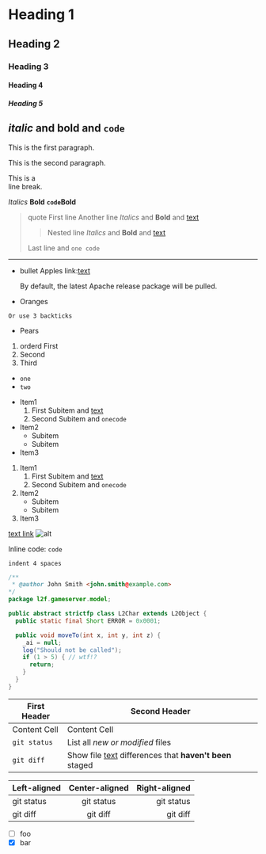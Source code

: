 # Heading 1
## Heading 2
### Heading 3
#### Heading 4
##### Heading 5

## *italic* and **bold** and `code`

This is the first paragraph.

This is the second paragraph. 

This is a\
line break.

*Italics*
**Bold**
**`code`Bold**

> quote First line
> Another line *Italics* and **Bold** and [text](http://a.com)
>
> > Nested line *Italics* and **Bold** and [text](http://a.com)
>
> Last line and `one code`

---

* bullet Apples link:[text](http://a.com)

  By default, the latest Apache release package will be pulled.
* Oranges

```
Or use 3 backticks
```
* Pears

1. orderd First
2. Second
3. Third

- `one`
- `two`

* Item1
    1. First Subitem and [text](http://a.com)
    2. Second Subitem and `onecode`
* Item2
    - Subitem
    - Subitem
* Item3

1. Item1
    1. First Subitem and [text](http://a.com)
    2. Second Subitem and `onecode`
2. Item2
    - Subitem
    - Subitem
3. Item3


[text link](http://a.com)
![alt](/Users/sai/Sayi/GitHub/poi-tl/src/test/resources/logo.png)

Inline code: `code`

    indent 4 spaces

```java
/**
 * @author John Smith <john.smith@example.com>
*/
package l2f.gameserver.model;

public abstract strictfp class L2Char extends L2Object {
  public static final Short ERROR = 0x0001;

  public void moveTo(int x, int y, int z) {
    _ai = null;
    log("Should not be called");
    if (1 > 5) { // wtf!?
      return;
    }
  }
}
```

| First Header  | Second Header |
| ------------- | ------------- |
| Content Cell  | Content Cell  |
| `git status` | List all *new or modified* files |
| `git diff` | Show file [text](http://a.com) differences that **haven't been** staged |

| Left-aligned | Center-aligned | Right-aligned |
| :---         |     :---:      |          ---: |
| git status   | git status     | git status    |
| git diff     | git diff       | git diff      |

- [ ] foo
- [x] bar